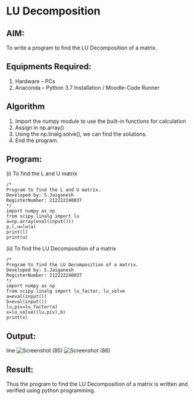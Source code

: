 # LU Decomposition 

## AIM:
To write a program to find the LU Decomposition of a matrix.

## Equipments Required:
1. Hardware – PCs
2. Anaconda – Python 3.7 Installation / Moodle-Code Runner

## Algorithm
1. Import the numpy module to use the built-in functions for calculation
2. Assign in np.array()
3. Using the np.linalg.solve(), we can find the solutions.
4. End the program.

## Program:
(i) To find the L and U matrix
```
/*
Program to find the L and U matrix.
Developed by: S.Jaiganesh
RegisterNumber: 212222240037
*/
import numpy as np
from scipy.linalg import lu
a=np.array(eval(input()))
p,l,u=lu(a)
print(l)
print(u)
```
(ii) To find the LU Decomposition of a matrix
```
/*
Program to find the LU Decomposition of a matrix.
Developed by: S.Jaiganesh
RegisterNumber: 212222240037
*/
import numpy as np
from scipy.linalg import lu_factor, lu_solve
a=eval(input())
b=eval(input())
lu,piv=lu_factor(a)
x=lu_solve((lu,piv),b)
print(x)
```

## Output:
line ![Screenshot (85)](https://github.com/Jaiganesh235/LU-Decomposition/assets/118657189/2ae084f5-563b-4313-9cec-f2c386c80695)
![Screenshot (86)](https://github.com/Jaiganesh235/LU-Decomposition/assets/118657189/15e33e08-3871-4fa5-b4f5-0b4f363d611f)



## Result:
Thus the program to find the LU Decomposition of a matrix is written and verified using python programming.

